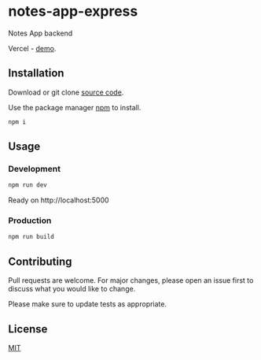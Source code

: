 # notes-app-express

Notes App backend

Vercel - [demo](https://).

## Installation

Download or git clone [source code](https://github.com/prog83/notes-app-express).

Use the package manager [npm](https://www.npmjs.com/get-npm) to install.

```bash
npm i
```

## Usage

### Development

```bash
npm run dev
```

Ready on http://localhost:5000

### Production

```bash
npm run build
```

## Contributing

Pull requests are welcome. For major changes, please open an issue first to discuss what you would like to change.

Please make sure to update tests as appropriate.

## License

[MIT](https://choosealicense.com/licenses/mit/)
